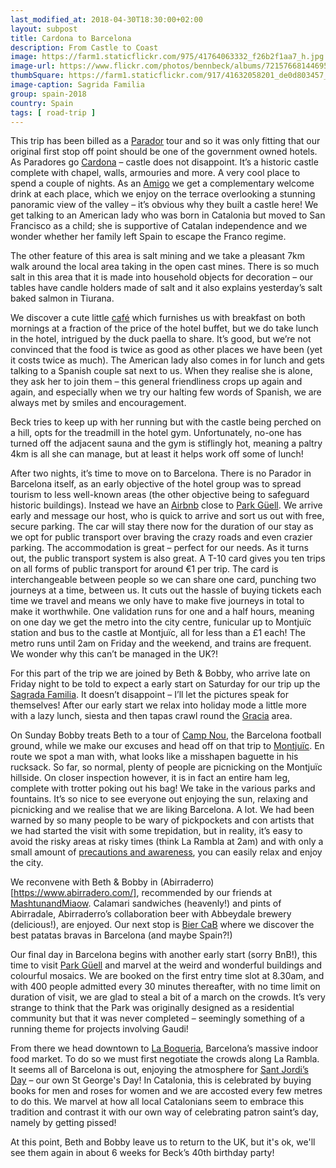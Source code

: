```yaml
---
last_modified_at: 2018-04-30T18:30:00+02:00
layout: subpost
title: Cardona to Barcelona
description: From Castle to Coast
image: https://farm1.staticflickr.com/975/41764063332_f26b2f1aa7_h.jpg
image-url: https://www.flickr.com/photos/bennbeck/albums/72157668144695108
thumbSquare: https://farm1.staticflickr.com/917/41632058201_de0d803457_q.jpg
image-caption: Sagrida Familia
group: spain-2018
country: Spain
tags: [ road-trip ]
---
```


This trip has been billed as a [Parador](http://www.parador.es/en) tour and so it was only fitting that our original first stop off point should be one of the government owned hotels. 
As Paradores go [Cardona](http://www.parador.es/en/paradores/parador-de-cardona) – castle does not disappoint. It’s a historic castle complete with chapel, walls, armouries and more. 
A very cool place to spend a couple of nights. As an [Amigo](https://www.parador.es/en/amigos-de-paradores) we get a complementary welcome drink at each place, which we enjoy on the terrace 
overlooking a stunning panoramic view of the valley – it’s obvious why they built a castle here! We get talking to an American lady who was born in Catalonia but moved to San Francisco as a child; 
she is supportive of Catalan independence and we wonder whether her family left Spain to escape the Franco regime. 

The other feature of this area is salt mining and we take a pleasant 7km walk around the local area taking in the open cast mines. There is so much salt in this area that it is made into 
household objects for decoration – our tables have candle holders made of salt and it also explains yesterday’s salt baked salmon in Tiurana. 

We discover a cute little [café](https://www.facebook.com/flequerscardona?ref=hl) which furnishes us with breakfast on both mornings at a fraction of the price of the hotel buffet, 
but we do take lunch in the hotel, intrigued by the duck paella to share. It’s good, but we’re not convinced that the food is twice as good as other places we have been (yet it costs twice as much). 
The American lady also comes in for lunch and gets talking to a Spanish couple sat next to us. When they realise she is alone, they ask her to join them – this general friendliness crops 
up again and again, and especially when we try our halting few words of Spanish, we are always met by smiles and encouragement.

Beck tries to keep up with her running but with the castle being perched on a hill, opts for the treadmill in the hotel gym. Unfortunately, no-one has turned off the adjacent sauna and the 
gym is stiflingly hot, meaning a paltry 4km is all she can manage, but at least it helps work off some of lunch! 

After two nights, it’s time to move on to Barcelona. There is no Parador in Barcelona itself, as an early objective of the hotel group was to spread tourism to less well-known areas 
(the other objective being to safeguard historic buildings). Instead we have an [Airbnb](https://www.airbnb.co.uk/rooms/2054538) close to [Park Güell](https://www.parkguell.cat/en/). 
We arrive early and message our host, who is quick to arrive and sort us out with free, secure parking. The car will stay there now for the duration of our stay as we opt for public 
transport over braving the crazy roads and even crazier parking. The accommodation is great – perfect for our needs. As it turns out, the public transport system is also great. 
A T-10 card gives you ten trips on all forms of public transport for around €1 per trip. The card is interchangeable between people so we can share one card, punching two journeys at a time, 
between us. It cuts out the hassle of buying tickets each time we travel and means we only have to make five journeys in total to make it worthwhile. One validation runs for one and a half hours, 
meaning on one day we get the metro into the city centre, funicular up to Montjuïc station and bus to the castle at Montjuïc, all for less than a £1 each! The metro runs until 2am on 
Friday and the weekend, and trains are frequent. We wonder why this can’t be managed in the UK?! 

For this part of the trip we are joined by Beth & Bobby, who arrive late on Friday night to be told to expect a early start on Saturday for our trip up the 
[Sagrada Familia](http://www.sagradafamilia.org/en/). It doesn’t disappoint – I’ll let the pictures speak for themselves! After our early start we relax into holiday mode a little more 
with a lazy lunch, siesta and then tapas crawl round the [Gracia](https://en.wikipedia.org/wiki/Gr%C3%A0cia) area. 

On Sunday Bobby treats Beth to a tour of [Camp Nou](https://www.fcbarcelona.com/club/facilities/new-camp-nou), the Barcelona football ground, while we make our excuses and head off on 
that trip to [Montjuïc](https://en.wikipedia.org/wiki/Montju%C3%AFc). En route we spot a man with, what looks like a misshapen baguette in his rucksack. So far, so normal, plenty of 
people are picnicking on the Montjuïc hillside. On closer inspection however, it is in fact an entire ham leg, complete with trotter poking out his bag! We take in the various parks 
and fountains. It’s so nice to see everyone out enjoying the sun, relaxing and picnicking and we realise that we are liking Barcelona. A lot. We had been warned by so many people to be 
wary of pickpockets and con artists that we had started the visit with some trepidation, but in reality, it’s easy to avoid the risky areas at risky times (think La Rambla at 2am) and 
with only a small amount of [precautions and awareness](https://www.barcelonayellow.com/bcn-tourist/115-safety-barcelona-top-tips-pickpockets), you can easily relax and enjoy the city. 

We reconvene with Beth & Bobby in (Abirraderro)[https://www.abirradero.com/], recommended by our friends at [MashtunandMiaow](https://twitter.com/mashtunandmeow?lang=en). Calamari 
sandwiches (heavenly!) and pints of Abirradale, Abirraderro’s collaboration beer with Abbeydale brewery (delicious!), are enjoyed. Our next stop is [Bier CaB](http://biercab.com/en/) 
where we discover the best patatas bravas in Barcelona (and maybe Spain?!) 

Our final day in Barcelona begins with another early start (sorry BnB!), this time to visit [Park Güell](https://www.parkguell.cat) and marvel at the weird and wonderful buildings and 
colourful mosaics. We are booked on the first entry time slot at 8.30am, and with 400 people admitted every 30 minutes thereafter, with no time limit on duration of visit, we are glad 
to steal a bit of a march on the crowds. It’s very strange to think that the Park was originally designed as a residential community but that it was never completed – seemingly 
something of a running theme for projects involving Gaudi!  

From there we head downtown to [La Boqueria](http://www.boqueria.barcelona/home), Barcelona’s massive indoor food market. To do so we must first negotiate the crowds along La Rambla. 
It seems all of Barcelona is out, enjoying the atmosphere for [Sant Jordi’s Day](https://www.barcelona-tourist-guide.com/en/events/sant-jordi/sant-jordi-festival-barcelona.html) – our 
own St George's Day! In Catalonia, this is celebrated by buying books for men and roses for women and we are accosted every few metres to do this. We marvel at how all local Catalonians 
seem to embrace this tradition and contrast it with our own way of celebrating patron saint’s day, namely by getting pissed! 

At this point, Beth and Bobby leave us to return to the UK, but it's ok, we'll see them again in about 6 weeks for Beck’s 40th birthday party! 
